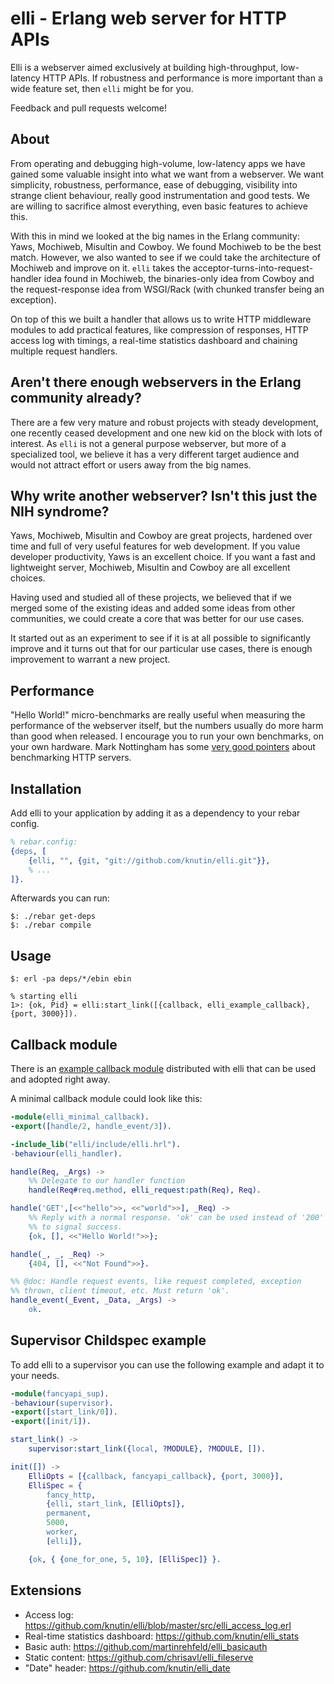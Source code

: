 # elli - Erlang web server for HTTP APIs

Elli is a webserver aimed exclusively at building high-throughput,
low-latency HTTP APIs. If robustness and performance is more important
than a wide feature set, then `elli` might be for you.

Feedback and pull requests welcome!

## About

From operating and debugging high-volume, low-latency apps we have
gained some valuable insight into what we want from a webserver. We
want simplicity, robustness, performance, ease of debugging,
visibility into strange client behaviour, really good instrumentation
and good tests. We are willing to sacrifice almost everything, even
basic features to achieve this.

With this in mind we looked at the big names in the Erlang community:
Yaws, Mochiweb, Misultin and Cowboy. We found Mochiweb to be the best
match. However, we also wanted to see if we could take the
architecture of Mochiweb and improve on it. `elli` takes the
acceptor-turns-into-request-handler idea found in Mochiweb, the
binaries-only idea from Cowboy and the request-response idea from
WSGI/Rack (with chunked transfer being an exception).

On top of this we built a handler that allows us to write HTTP
middleware modules to add practical features, like compression of
responses, HTTP access log with timings, a real-time statistics
dashboard and chaining multiple request handlers.

## Aren't there enough webservers in the Erlang community already?

There are a few very mature and robust projects with steady
development, one recently ceased development and one new kid on the
block with lots of interest. As `elli` is not a general purpose
webserver, but more of a specialized tool, we believe it has a very
different target audience and would not attract effort or users away
from the big names.

## Why write another webserver? Isn't this just the NIH syndrome?

Yaws, Mochiweb, Misultin and Cowboy are great projects, hardened over
time and full of very useful features for web development. If you
value developer productivity, Yaws is an excellent choice. If you want
a fast and lightweight server, Mochiweb, Misultin and Cowboy are all
excellent choices.

Having used and studied all of these projects, we believed that if we
merged some of the existing ideas and added some ideas from other
communities, we could create a core that was better for our use cases.

It started out as an experiment to see if it is at all possible to
significantly improve and it turns out that for our particular use
cases, there is enough improvement to warrant a new project.

## Performance

"Hello World!" micro-benchmarks are really useful when measuring the
performance of the webserver itself, but the numbers usually do more
harm than good when released. I encourage you to run your own
benchmarks, on your own hardware. Mark Nottingham has some
[very good pointers](http://www.mnot.net/blog/2011/05/18/http_benchmark_rules)
about benchmarking HTTP servers.

## Installation

Add elli to your application by adding it as a dependency to your
rebar config.

```erlang
% rebar.config:
{deps, [
    {elli, "", {git, "git://github.com/knutin/elli.git"}},
    % ...
]}.
```

Afterwards you can run:

```
$: ./rebar get-deps
$: ./rebar compile
```


## Usage
```
$: erl -pa deps/*/ebin ebin

% starting elli
1>: {ok, Pid} = elli:start_link([{callback, elli_example_callback}, {port, 3000}]).
```

## Callback module

There is an [example callback module](https://github.com/knutin/elli/blob/master/src/elli_example_callback.erl)
distributed with elli that can be used and adopted right away.

A minimal callback module could look like this:

```erlang
-module(elli_minimal_callback).
-export([handle/2, handle_event/3]).

-include_lib("elli/include/elli.hrl").
-behaviour(elli_handler).

handle(Req, _Args) ->
    %% Delegate to our handler function
    handle(Req#req.method, elli_request:path(Req), Req).

handle('GET',[<<"hello">>, <<"world">>], _Req) ->
    %% Reply with a normal response. 'ok' can be used instead of '200'
    %% to signal success.
    {ok, [], <<"Hello World!">>};

handle(_, _, _Req) ->
    {404, [], <<"Not Found">>}.

%% @doc: Handle request events, like request completed, exception
%% thrown, client timeout, etc. Must return 'ok'.
handle_event(_Event, _Data, _Args) ->
    ok.

```

## Supervisor Childspec example

To add elli to a supervisor you can use the following example and adapt it to
your needs.


```erlang
-module(fancyapi_sup).
-behaviour(supervisor).
-export([start_link/0]).
-export([init/1]).

start_link() ->
    supervisor:start_link({local, ?MODULE}, ?MODULE, []).

init([]) ->
    ElliOpts = [{callback, fancyapi_callback}, {port, 3000}],
    ElliSpec = {
        fancy_http,
        {elli, start_link, [ElliOpts]},
        permanent,
        5000,
        worker,
        [elli]},

    {ok, { {one_for_one, 5, 10}, [ElliSpec]} }.

```


## Extensions

 * Access log: https://github.com/knutin/elli/blob/master/src/elli_access_log.erl
 * Real-time statistics dashboard: https://github.com/knutin/elli_stats
 * Basic auth: https://github.com/martinrehfeld/elli_basicauth
 * Static content: https://github.com/chrisavl/elli_fileserve
 * "Date" header: https://github.com/knutin/elli_date
